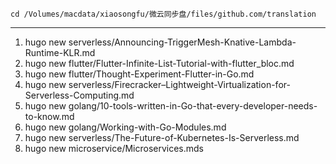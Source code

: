 `cd /Volumes/macdata/xiaosongfu/微云同步盘/files/github.com/translation`

---

1. hugo new serverless/Announcing-TriggerMesh-Knative-Lambda-Runtime-KLR.md
2. hugo new flutter/Flutter-Infinite-List-Tutorial-with-flutter_bloc.md
3. hugo new flutter/Thought-Experiment-Flutter-in-Go.md
4. hugo new serverless/Firecracker–Lightweight-Virtualization-for-Serverless-Computing.md
5. hugo new golang/10-tools-written-in-Go-that-every-developer-needs-to-know.md
6. hugo new golang/Working-with-Go-Modules.md
7. hugo new serverless/The-Future-of-Kubernetes-Is-Serverless.md
8. hugo new microservice/Microservices.mds